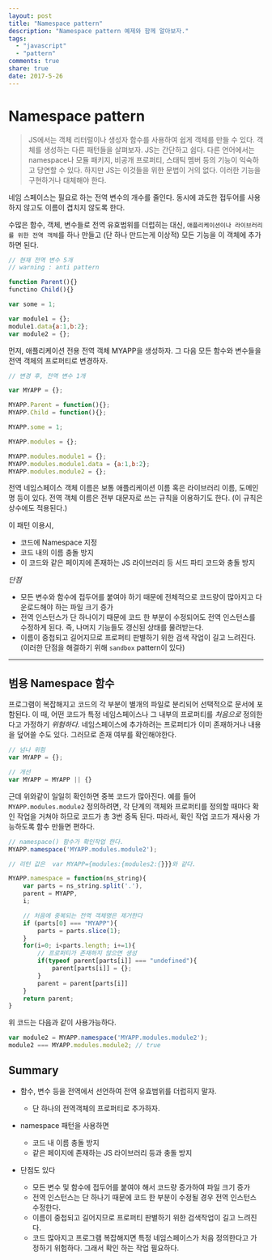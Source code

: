```yaml
---
layout: post
title: "Namespace pattern"
description: "Namespace pattern 예제와 함께 알아보자."
tags:
  - "javascript"
  - "pattern"
comments: true
share: true
date: 2017-5-26
---
```


# Namespace pattern

> JS에서는 객체 리터럴이나 생성자 함수를 사용하여 쉽게 객체를 만들 수 있다. 객체를 생성하는 다른 패턴들을 살펴보자.
JS는 간단하고 쉽다. 다른 언어에서는 namespace나 모듈 패키지, 비공개 프로퍼티, 스태틱 멤버 등의 기능이 익숙하고 당연할 수 있다. 하지만 JS는 이것들을 위한 문법이 거의 없다. 이러한 기능을 구현하거나 대체해야 한다.

네임 스페이스는 필요로 하는 전역 변수의 개수를 줄인다.
동시에 과도한 접두어를 사용하지 않고도 이름이 겹치지 않도록 한다.

수많은 함수, 객체, 변수들로 전역 유효범위를 더럽히는 대신,
`애플리케이션이나 라이브러리를 위한 전역 객체`를 하나 만들고 (단 하나 만드는게 이상적) 모든 기능을 이 객체에 추가하면 된다.

```javascript
// 현재 전역 변수 5개
// warning : anti pattern

function Parent(){}
functino Child(){}

var some = 1;

var module1 = {};
module1.data{a:1,b:2};
var module2 = {};
```

먼저, 애플리케이션 전용 전역 객체 MYAPP을 생성하자.
그 다음 모든 함수와 변수들을 전역 객체의 프로퍼티로 변경하자.

```javascript
// 변경 후, 전역 변수 1개

var MYAPP = {};

MYAPP.Parent = function(){};
MYAPP.Child = function(){};

MYAPP.some = 1;

MYAPP.modules = {};

MYAPP.modules.module1 = {};
MYAPP.modules.module1.data = {a:1,b:2};
MYAPP.modules.module2 = {};
```

전역 네임스페이스 객체 이름은 보통 애플리케이션 이름 혹은 라이브러리 이름, 도메인 명 등이 있다. 전역 객체 이름은 전부 대문자로 쓰는 규칙을 이용하기도 한다. (이 규칙은 상수에도 적용된다.)

이 패턴 이용시,

- 코드에 Namespace 지정
- 코드 내의 이름 충돌 방지
- 이 코드와 같은 페이지에 존재하는 JS 라이브러리 등 서드 파티 코드와 충돌 방지

*단점*

- 모든 변수와 함수에 접두어를 붙여야 하기 때문에 전체적으로 코드량이 많아지고 다운로드해야 하는 파일 크기 증가
- 전역 인스턴스가 단 하나이기 때문에 코드 한 부분이 수정되어도 전역 인스턴스를 수정하게 된다. 즉, 나머지 기능들도 갱신된 상태를 물려받는다.
- 이름이 중첩되고 길어지므로 프로퍼티 판별하기 위한 검색 작업이 길고 느려진다. (이러한 단점을 해결하기 위해 `sandbox` pattern이 있다)

---

## 범용 Namespace 함수

프로그램이 복잡해지고 코드의 각 부분이 별개의 파일로 분리되어 선택적으로 문서에 포함된다.
이 때, 어떤 코드가 특정 네임스페이스나 그 내부의 프로퍼티를 *처음으로* 정의한다고 가정하기 *위험하다.* 네임스페이스에 추가하려는 프로퍼티가 이미 존재하거나 내용을 덮어쓸 수도 있다. 그러므로 존재 여부를 확인해야한다.

```javascript
// 넘나 위험
var MYAPP = {};

// 개선
var MYAPP = MYAPP || {}
```

근데 위와같이 일일히 확인하면 중복 코드가 많아진다. 예를 들어 `MYAPP.modules.module2` 정의하려면, 각 단계의 객체와 프로퍼티를 정의할 때마다 확인 작업을 거쳐야 하므로 코드가 총 3번 중독 된다. 따라서, 확인 작업 코드가 재사용 가능하도록 함수 만들면 편하다.

```javascript
// namespace() 함수가 확인작업 한다.
MYAPP.namespace('MYAPP.modules.module2');

// 리턴 값은  var MYAPP={modules:{modules2:{}}}와 같다.

MYAPP.namespace = function(ns_string){
	var parts = ns_string.split('.'),
	parent = MYAPP,
	i;

	// 처음에 중복되는 전역 객체명은 제거한다
	if (parts[0] === "MYAPP"){
		parts = parts.slice(1);
	}
	for(i=0; i<parts.length; i+=1){
		// 프로퍼티가 존재하지 않으면 생성
		if(typeof parent[parts[i]] === "undefined"){
			parent[parts[i]] = {};
		}
		parent = parent[parts[i]]
	}
	return parent;
}
```

위 코드는 다음과 같이 사용가능하다.
```javascript
var module2 = MYAPP.namespace('MYAPP.modules.module2');
module2 === MYAPP.modules.module2; // true
```


## Summary

- 함수, 변수 등을 전역에서 선언하여 전역 유효범위를 더럽히지 말자.
	- 단 하나의 전역객체의 프로퍼티로 추가하자.
- namespace 패턴을 사용하면
	- 코드 내 이름 충돌 방지
	- 같은 페이지에 존재하는 JS 라이브러리 등과 충돌 방지

- 단점도 있다
	- 모든 변수 및 함수에 접두어를 붙여야 해서 코드량 증가하여 파일 크기 증가
	- 전역 인스턴스는 단 하나기 때문에 코드 한 부분이 수정될 경우 전역 인스턴스 수정한다.
	- 이름이 중첩되고 길어지므로 프로퍼티 판별하기 위한 검색작업이 길고 느려진다.
	- 코드 많아지고 프로그램 복잡해지면 특정 네임스페이스가 처음 정의한다고 가정하기 위험하다. 그래서 확인 하는 작업 필요하다.
